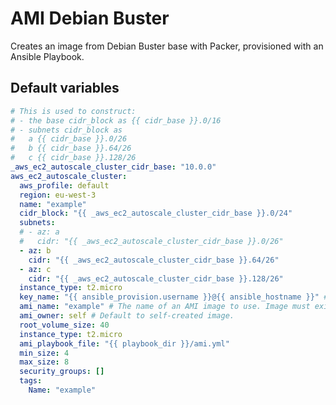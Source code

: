 # AMI Debian Buster
Creates an image from Debian Buster base with Packer, provisioned with an Ansible Playbook.
<!--TOC-->
<!--ENDTOC-->

<!--ROLEVARS-->
## Default variables
```yaml
# This is used to construct:
# - the base cidr_block as {{ cidr_base }}.0/16
# - subnets cidr_block as
#   a {{ cidr_base }}.0/26
#   b {{ cidr_base }}.64/26
#   c {{ cidr_base }}.128/26
_aws_ec2_autoscale_cluster_cidr_base: "10.0.0"
aws_ec2_autoscale_cluster:
  aws_profile: default
  region: eu-west-3
  name: "example"
  cidr_block: "{{ _aws_ec2_autoscale_cluster_cidr_base }}.0/24"
  subnets:
  # - az: a
  #   cidr: "{{ _aws_ec2_autoscale_cluster_cidr_base }}.0/26"
  - az: b
    cidr: "{{ _aws_ec2_autoscale_cluster_cidr_base }}.64/26"
  - az: c
    cidr: "{{ _aws_ec2_autoscale_cluster_cidr_base }}.128/26"
  instance_type: t2.micro
  key_name: "{{ ansible_provision.username }}@{{ ansible_hostname }}" # This needs to match your "provision" user SSH key.
  ami_name: "example" # The name of an AMI image to use. Image must exists in the same region.
  ami_owner: self # Default to self-created image.
  root_volume_size: 40
  instance_type: t2.micro
  ami_playbook_file: "{{ playbook_dir }}/ami.yml"
  min_size: 4
  max_size: 8
  security_groups: []
  tags:
    Name: "example"

```

<!--ENDROLEVARS-->
